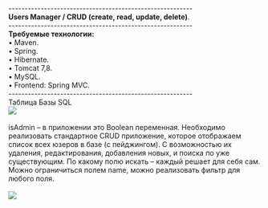 ---------------------------------------------------------<br>
<b>Users Manager / CRUD (create, read, update, delete)</b>.<br>
---------------------------------------------------------<br>
<b>Требуемые технологии:</b><br>
• Maven.<br>
• Spring.<br>
• Hibernate.<br>
• Tomcat 7,8.<br>
• MySQL.<br>
• Frontend: Spring MVC.<br>
---------------------------------------------------------<br>
Таблица Базы SQL<br>
<img src="http://i.imgur.com/gNvkuka.png" ><br><br>
isAdmin – в приложении это Boolean переменная.
Необходимо реализовать стандартное CRUD приложение, которое отображаем список всех юзеров в базе (с пейджингом). С возможностью их удаления, редактирования, добавления новых, и поиска по уже существующим.
По какому полю искать – каждый решает для себя сам. Можно ограничиться полем name, можно реализовать фильтр для любого поля.<br><br>
<img src="http://i.imgur.com/1av87WY.png">
